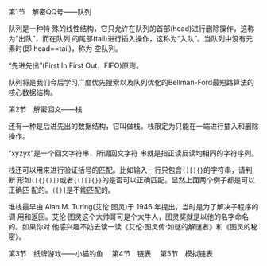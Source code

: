 第1节　解密QQ号——队列

队列是一种特 殊的线性结构，它只允许在队列的首部(head)进行删除操作，这称为“出队”，而在队列 的尾部(tail)进行插入操作，这称为“入队”。当队列中没有元素时(即 head==tail)，称为 空队列。

“先进先出”(First In First Out，FIFO)原则。

队列将是我们今后学习广度优先搜索以及队列优化的Bellman-Ford最短路算法的核心数据结构。

第2节　解密回文——栈

还有一种是后进先出的数据结构，它叫做栈。栈限定为只能在一端进行插入和删除操作。

“xyzyx”是一个回文字符串，所谓回文字符 串就是指正读反读均相同的字符序列。

栈还可以用来进行验证括号的匹配。比如输入一行只包含```()[]{}```的字符串，请判断 形如```([{}()])```或者```{()[]{}}```的是否可以正确匹配。显然上面两个例子都是可以正确匹 配的。```([)]```是不能匹配的。

堆栈最早由 Alan M. Turing(艾伦·图灵)于 1946 年提出，当时是为了解决子程序的调 用和返回。艾伦·图灵这个大帅哥可是个大牛人，图灵奖就是以他的名字命名的。如果你对 他感兴趣不妨去读一读《艾伦·图灵传:如谜的解谜者》和《图灵的秘密》。

第3节　纸牌游戏——小猫钓鱼　
第4节　链表　
第5节　模拟链表